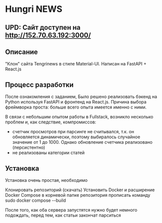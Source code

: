 # Hungri NEWS

## UPD: Сайт доступен на http://152.70.63.192:3000/

## Описание

"Клон" сайта Tengrinews в стиле Material-UI. Написан на FastAPI + React.js

## Процесс разработки

После ознакомления с заданием, Было решено реализовать бэкенд на Python используя FastAPI и фронтенд на React.js. Причина выбора фреймворка проста: больше всего опыта имеется именно с ними.

В связи с небольшим опытом работы в Fullstack, возникло несколько проблем и, как следствие, компромиссов:

-   счетчик просмотров при парсинге не считывался, т.к. он обновляется динамически, поэтому выбиралось случайное значение от 1 до 1000. Однако обновление счетчика реализовано (персистентно)
-   не реализованы категории статей

## Установка

Установка очень простая, необходимо

Клонировать репозиторий (скачать)
Установить Docker и расширение Docker Compose
в корневой папке репозитория прописать команду
sudo docker compose --build

После того, как оба сервера запустятся нужно будет немного подождать, перед тем, как статьи закончат парситься
